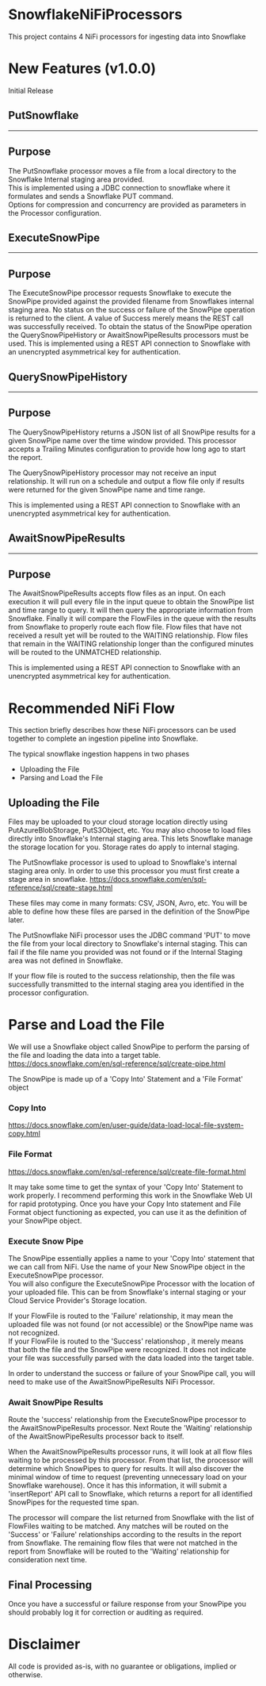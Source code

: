 # SnowflakeNiFiProcessors
This project contains 4 NiFi processors for ingesting data into Snowflake


# New Features (v1.0.0)
Initial Release



## PutSnowflake

---
## Purpose

The PutSnowflake processor moves a file from a local directory to the Snowflake Internal staging area provided.  
This is implemented using a JDBC connection to snowflake where it formulates and sends a Snowflake PUT command.  
Options for compression and concurrency are provided as parameters in the Processor configuration.


## ExecuteSnowPipe

---
## Purpose

The ExecuteSnowPipe processor requests Snowflake to execute the SnowPipe provided against the provided filename from Snowflakes internal staging area.
No status on the success or failure of the SnowPipe operation is returned to the client.  A value of Success merely means the REST call was successfully received.
To obtain the status of the SnowPipe operation the QuerySnowPipeHistory or AwaitSnowPipeResults processors must be used.
This is implemented using a REST API connection to Snowflake with an unencrypted asymmetrical key for authentication.


## QuerySnowPipeHistory

---
## Purpose

The QuerySnowPipeHistory returns a JSON list of all SnowPipe results for a given SnowPipe name over the time window provided.
This processor accepts a Trailing Minutes configuration to provide how long ago to start the report.

The QuerySnowPipeHistory processor may not receive an input relationship.  It will run on a schedule and output a flow file only if results were returned for the given SnowPipe name and time range.

This is implemented using a REST API connection to Snowflake with an unencrypted asymmetrical key for authentication.


## AwaitSnowPipeResults

---
## Purpose

The AwaitSnowPipeResults accepts flow files as an input.  On each execution it will pull every file in the input queue to obtain the SnowPipe list and time range to query.
It will then query the appropriate information from Snowflake.  Finally it will compare the FlowFiles in the queue with the results from Snowflake to properly route each flow file.
Flow files that have not received a result yet will be routed to the WAITING relationship.  Flow files that remain in the WAITING relationship longer than the configured minutes will be routed to the UNMATCHED relationship.

This is implemented using a REST API connection to Snowflake with an unencrypted asymmetrical key for authentication.

# Recommended NiFi Flow

This section briefly describes how these NiFi processors can be used together to complete an ingestion pipeline into Snowflake.

The typical snowflake ingestion happens in two phases
- Uploading the File
- Parsing and Load the File


## Uploading the File
Files may be uploaded to your cloud storage location directly using PutAzureBlobStorage, PutS3Object, etc.  You may also choose to load files directly into Snowflake's Internal staging area.  This lets Snowflake manage the storage location for you.  Storage rates do apply to internal staging.

The PutSnowflake processor is used to upload to Snowflake's internal staging area only.  In order to use this processor you must first create a stage area in snowflake.
https://docs.snowflake.com/en/sql-reference/sql/create-stage.html

These files may come in many formats: CSV, JSON, Avro, etc.  You will be able to define how these files are parsed in the definition of the SnowPipe later.

The PutSnowflake NiFi processor uses the JDBC command 'PUT' to move the file from your local directory to Snowflake's internal staging.  This can fail if the file name you provided was not found or if the Internal Staging area was not defined in Snowflake.

If your flow file is routed to the success relationship, then the file was successfully transmitted to the internal staging area you identified in the processor configuration.

# Parse and Load the File
We will use a Snowflake object called SnowPipe to perform the parsing of the file and loading the data into a target table. 
https://docs.snowflake.com/en/sql-reference/sql/create-pipe.html

The SnowPipe is made up  of a 'Copy Into' Statement and a 'File Format' object
### Copy Into
https://docs.snowflake.com/en/user-guide/data-load-local-file-system-copy.html
### File Format
https://docs.snowflake.com/en/sql-reference/sql/create-file-format.html

It may take some time to get the syntax of your 'Copy Into' Statement to work properly.  I recommend performing this work in the Snowflake Web UI for rapid prototyping.  Once you have your Copy Into statement and File Format object functioning as expected, you can use it as the definition of your SnowPipe object.

### Execute Snow Pipe
The SnowPipe essentially applies a name to your 'Copy Into' statement that we can call from NiFi.
Use the name of your New SnowPipe object in the ExecuteSnowPipe processor.  
You will also configure the ExecuteSnowPipe Processor with the location of your uploaded file.  This can be from Snowflake's internal staging or your Cloud Service Provider's Storage location.

If your FlowFile is routed to the 'Failure' relationship, it may mean the uploaded file was not found (or not accessible) or the SnowPipe name was not recognized.  
If your FlowFile is routed to the 'Success' relationshop , it merely means that both the file and the SnowPipe were recognized.  It does not indicate your file was successfully parsed with the data loaded into the target table.

In order to understand the success or failure of your SnowPipe call, you will need to make use of the AwaitSnowPipeResults NiFi Processor. 

### Await SnowPipe Results
Route the 'success' relationship from the ExecuteSnowPipe processor to the AwaitSnowPipeResults processor.  Next Route the 'Waiting' relationship of the AwaitSnowPipeResults processor back to itself.

When the AwaitSnowPipeResults processor runs, it will look at all flow files waiting to be processed by this processor.  From that list, the processor will determine which SnowPipes to query for results.  It will also discover the minimal window of time to request (preventing unnecessary load on your Snowflake warehouse).  Once it has this information, it will submit a 'insertReport' API call to Snowflake, which returns a report for all identified SnowPipes for the requested time span.

The processor  will compare the list returned from Snowflake with the list of FlowFiles waiting to be matched.  Any matches will be routed on the 'Success' or 'Failure' relationships according to the results in the report from Snowflake.  The remaining flow files that were not matched in the report from Snowflake will be routed to the 'Waiting' relationship for consideration next time.

## Final Processing
Once you have a successful or failure response from your SnowPipe you should probably log it for correction or auditing as required.

# Disclaimer
All code is provided as-is, with no guarantee or obligations, implied or otherwise.
